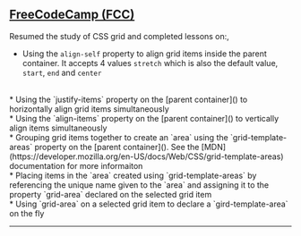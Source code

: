 ## [FreeCodeCamp (FCC)](https://freecodecamp.org/)
Resumed the study of CSS grid and completed lessons on:,
* Using the `align-self` property to align grid items inside the parent container. It accepts 4 values `stretch` which is also the default value, `start`,  `end` and `center`
<br>
* Using the `justify-items` property on the [parent container]() to horizontally align grid items simultaneously
<br>
* Using the `align-items` property on the [parent container]() to vertically align items simultaneously
<br>
* Grouping grid items together to create an `area` using the `grid-template-areas` property on the [parent container](). See the [MDN](https://developer.mozilla.org/en-US/docs/Web/CSS/grid-template-areas) documentation for more informaiton
<br>
* Placing items in the `area` created using `grid-template-areas` by referencing the unique name given to the `area` and assigning it to the property `grid-area` declared on the selected grid item
<br>
* Using `grid-area` on a selected grid item to declare a `gird-template-area` on the fly
<hr>
